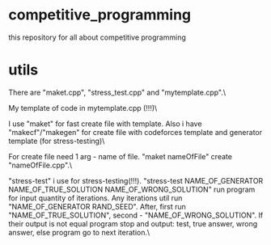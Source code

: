 # competitive_programming
this repository for all about competitive programming

# utils #
There are "maket.cpp", "stress_test.cpp" and "mytemplate.cpp".\


My template of code in mytemplate.cpp (!!!)\


I use "maket" for fast create file with template. Also i have "makecf"/"makegen" for create file with codeforces template and generator template (for stress-testing)\


For create file need 1 arg - name of file. "maket nameOfFile" create "nameOfFile.cpp".\


"stress-test" i use for stress-testing(!!!). "stress-test NAME_OF_GENERATOR NAME_OF_TRUE_SOLUTION NAME_OF_WRONG_SOLUTION" run program for input quantity of iterations. Any iterations util run "NAME_OF_GENERATOR RAND_SEED". After, first run "NAME_OF_TRUE_SOLUTION", second - "NAME_OF_WRONG_SOLUTION". If their output is not equal program stop and output: test, true answer, wrong answer, else program go to next iteration.\
